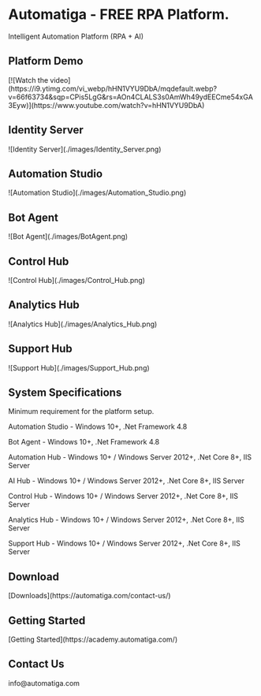 # Automatiga - FREE RPA Platform.
Intelligent Automation Platform (RPA + AI)

<H2>Platform Demo</H2>
[![Watch the video](https://i9.ytimg.com/vi_webp/hHN1VYU9DbA/mqdefault.webp?v=66f63734&sqp=CPis5LgG&rs=AOn4CLALS3s0AmWh49ydEECme54xGA3Eyw)](https://www.youtube.com/watch?v=hHN1VYU9DbA)

<H2>Identity Server</H2>
![Identity Server](./images/Identity_Server.png)

<H2>Automation Studio</H2>
![Automation Studio](./images/Automation_Studio.png)

<H2>Bot Agent</H2>
![Bot Agent](./images/BotAgent.png)

<H2>Control Hub</H2>
![Control Hub](./images/Control_Hub.png)

<H2>Analytics Hub</H2>
![Analytics Hub](./images/Analytics_Hub.png)

<H2>Support Hub</H2>
![Support Hub](./images/Support_Hub.png)

<H2>System Specifications</H2>
Minimum requirement for the platform setup.

Automation Studio - Windows 10+, .Net Framework 4.8

Bot Agent - Windows 10+, .Net Framework 4.8

Automation Hub - Windows 10+ / Windows Server 2012+, .Net Core 8+, IIS Server

AI Hub - Windows 10+ / Windows Server 2012+, .Net Core 8+, IIS Server

Control Hub - Windows 10+ / Windows Server 2012+, .Net Core 8+, IIS Server

Analytics Hub - Windows 10+ / Windows Server 2012+, .Net Core 8+, IIS Server

Support Hub - Windows 10+ / Windows Server 2012+, .Net Core 8+, IIS Server

<H2>Download</H2>
[Downloads](https://automatiga.com/contact-us/)

<H2>Getting Started</H2>
[Getting Started](https://academy.automatiga.com/)

<H2>Contact Us</H2>
info@automatiga.com



